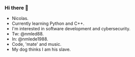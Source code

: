 ### Hi there 👋

- Nicolas. 
- Currently learning Python and C++.
- I'm interested in software development and cybersecurity. 
- Tw: @nmled88.
- In: @nmlede1988.
- Code, 'mate' and music.
- My dog thinks I am his slave. 
<!--
**nmlede/nmlede** is a ✨ _special_ ✨ repository because its `README.md` (this file) appears on your GitHub profile.

Here are some ideas to get you started:

- 🔭 I’m currently working on ...
- 🌱 I’m currently learning 
- 👯 I’m looking to collaborate on ...
- 🤔 I’m looking for help with ...
- 💬 Ask me about ...
- 📫 How to reach me: ...
- 😄 Pronouns: ...
- ⚡ Fun fact: ...
-->
